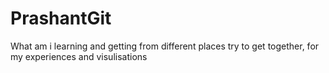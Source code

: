 # PrashantGit
What am i learning and getting from different places try to get together, for my experiences and visulisations
